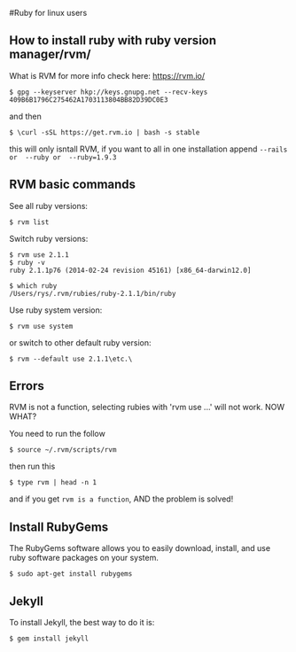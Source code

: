 #Ruby for linux users

## How to install ruby with ruby version manager/rvm/
What is RVM for more info check here: https://rvm.io/

```
$ gpg --keyserver hkp://keys.gnupg.net --recv-keys 409B6B1796C275462A1703113804BB82D39DC0E3

```
and then
```
$ \curl -sSL https://get.rvm.io | bash -s stable
```
this will only isntall RVM, if you want to all in one installation append  ```--rails or  --ruby or  --ruby=1.9.3```

## RVM basic commands
See all ruby versions:
```
$ rvm list
```

Switch ruby versions:
```
$ rvm use 2.1.1
$ ruby -v
ruby 2.1.1p76 (2014-02-24 revision 45161) [x86_64-darwin12.0] 

$ which ruby
/Users/rys/.rvm/rubies/ruby-2.1.1/bin/ruby
```

Use ruby system version:
```
$ rvm use system
```

or switch to other default ruby version:
```
$ rvm --default use 2.1.1\etc.\
```

## Errors
RVM is not a function, selecting rubies with 'rvm use ...' will not work. NOW WHAT?

You need to run the follow
```
$ source ~/.rvm/scripts/rvm
```
then run this
```
$ type rvm | head -n 1
```
and if you get ```rvm is a function```, AND the problem is solved!

## Install RubyGems
The RubyGems software allows you to easily download, install, and use ruby software packages on your system.

```
$ sudo apt-get install rubygems
```

## Jekyll
To install Jekyll, the best way to do it is:
```
$ gem install jekyll
```
